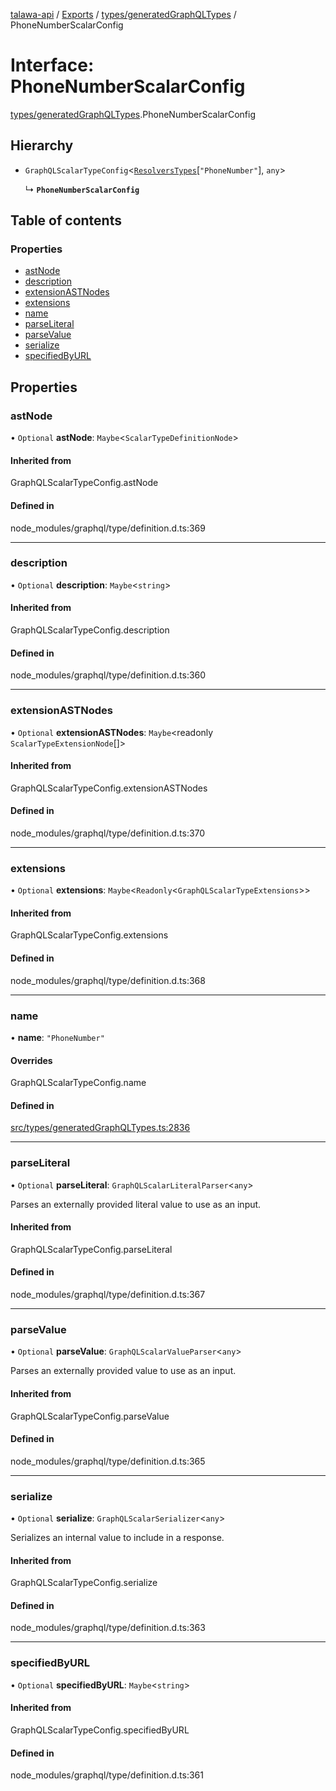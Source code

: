 [talawa-api](../README.md) / [Exports](../modules.md) / [types/generatedGraphQLTypes](../modules/types_generatedGraphQLTypes.md) / PhoneNumberScalarConfig

# Interface: PhoneNumberScalarConfig

[types/generatedGraphQLTypes](../modules/types_generatedGraphQLTypes.md).PhoneNumberScalarConfig

## Hierarchy

- `GraphQLScalarTypeConfig`\<[`ResolversTypes`](../modules/types_generatedGraphQLTypes.md#resolverstypes)[``"PhoneNumber"``], `any`\>

  ↳ **`PhoneNumberScalarConfig`**

## Table of contents

### Properties

- [astNode](types_generatedGraphQLTypes.PhoneNumberScalarConfig.md#astnode)
- [description](types_generatedGraphQLTypes.PhoneNumberScalarConfig.md#description)
- [extensionASTNodes](types_generatedGraphQLTypes.PhoneNumberScalarConfig.md#extensionastnodes)
- [extensions](types_generatedGraphQLTypes.PhoneNumberScalarConfig.md#extensions)
- [name](types_generatedGraphQLTypes.PhoneNumberScalarConfig.md#name)
- [parseLiteral](types_generatedGraphQLTypes.PhoneNumberScalarConfig.md#parseliteral)
- [parseValue](types_generatedGraphQLTypes.PhoneNumberScalarConfig.md#parsevalue)
- [serialize](types_generatedGraphQLTypes.PhoneNumberScalarConfig.md#serialize)
- [specifiedByURL](types_generatedGraphQLTypes.PhoneNumberScalarConfig.md#specifiedbyurl)

## Properties

### astNode

• `Optional` **astNode**: `Maybe`\<`ScalarTypeDefinitionNode`\>

#### Inherited from

GraphQLScalarTypeConfig.astNode

#### Defined in

node_modules/graphql/type/definition.d.ts:369

___

### description

• `Optional` **description**: `Maybe`\<`string`\>

#### Inherited from

GraphQLScalarTypeConfig.description

#### Defined in

node_modules/graphql/type/definition.d.ts:360

___

### extensionASTNodes

• `Optional` **extensionASTNodes**: `Maybe`\<readonly `ScalarTypeExtensionNode`[]\>

#### Inherited from

GraphQLScalarTypeConfig.extensionASTNodes

#### Defined in

node_modules/graphql/type/definition.d.ts:370

___

### extensions

• `Optional` **extensions**: `Maybe`\<`Readonly`\<`GraphQLScalarTypeExtensions`\>\>

#### Inherited from

GraphQLScalarTypeConfig.extensions

#### Defined in

node_modules/graphql/type/definition.d.ts:368

___

### name

• **name**: ``"PhoneNumber"``

#### Overrides

GraphQLScalarTypeConfig.name

#### Defined in

[src/types/generatedGraphQLTypes.ts:2836](https://github.com/PalisadoesFoundation/talawa-api/blob/4145524/src/types/generatedGraphQLTypes.ts#L2836)

___

### parseLiteral

• `Optional` **parseLiteral**: `GraphQLScalarLiteralParser`\<`any`\>

Parses an externally provided literal value to use as an input.

#### Inherited from

GraphQLScalarTypeConfig.parseLiteral

#### Defined in

node_modules/graphql/type/definition.d.ts:367

___

### parseValue

• `Optional` **parseValue**: `GraphQLScalarValueParser`\<`any`\>

Parses an externally provided value to use as an input.

#### Inherited from

GraphQLScalarTypeConfig.parseValue

#### Defined in

node_modules/graphql/type/definition.d.ts:365

___

### serialize

• `Optional` **serialize**: `GraphQLScalarSerializer`\<`any`\>

Serializes an internal value to include in a response.

#### Inherited from

GraphQLScalarTypeConfig.serialize

#### Defined in

node_modules/graphql/type/definition.d.ts:363

___

### specifiedByURL

• `Optional` **specifiedByURL**: `Maybe`\<`string`\>

#### Inherited from

GraphQLScalarTypeConfig.specifiedByURL

#### Defined in

node_modules/graphql/type/definition.d.ts:361
